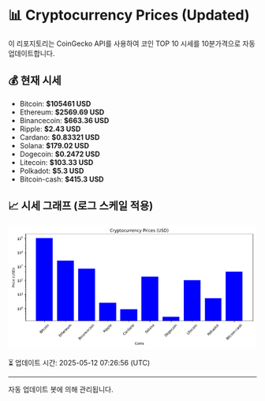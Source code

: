 
# 📊 Cryptocurrency Prices (Updated)

이 리포지토리는 CoinGecko API를 사용하여 코인 TOP 10 시세를 10분가격으로 자동 업데이트합니다.

## 💰 현재 시세
- Bitcoin: **$105461 USD**
- Ethereum: **$2569.69 USD**
- Binancecoin: **$663.36 USD**
- Ripple: **$2.43 USD**
- Cardano: **$0.83321 USD**
- Solana: **$179.02 USD**
- Dogecoin: **$0.2472 USD**
- Litecoin: **$103.33 USD**
- Polkadot: **$5.3 USD**
- Bitcoin-cash: **$415.3 USD**

## 📈 시세 그래프 (로그 스케일 적용)
![Crypto Prices](crypto_prices.png)

⏳ 업데이트 시간: 2025-05-12 07:26:56 (UTC)

---
자동 업데이트 봇에 의해 관리됩니다.
